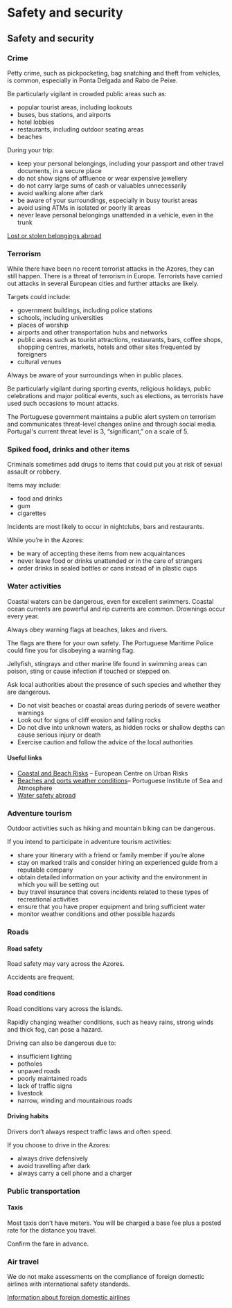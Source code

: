 # Safety and security

## Safety and security

### Crime

Petty crime, such as pickpocketing, bag snatching and theft from vehicles, is common, especially in Ponta Delgada and Rabo de Peixe.

Be particularly vigilant in crowded public areas such as:

* popular tourist areas, including lookouts
* buses, bus stations, and airports
* hotel lobbies
* restaurants, including outdoor seating areas
* beaches

During your trip:

* keep your personal belongings, including your passport and other travel documents, in a secure place
* do not show signs of affluence or wear expensive jewellery
* do not carry large sums of cash or valuables unnecessarily
* avoid walking alone after dark
* be aware of your surroundings, especially in busy tourist areas
* avoid using ATMs in isolated or poorly lit areas
* never leave personal belongings unattended in a vehicle, even in the trunk

[Lost or stolen belongings abroad](https://travel.gc.ca/assistance/emergency-info/stolen-belongings)

### Terrorism

While there have been no recent terrorist attacks in the Azores, they can still happen. There is a threat of terrorism in Europe. Terrorists have carried out attacks in several European cities and further attacks are likely.

Targets could include:

* government buildings, including police stations
* schools, including universities
* places of worship
* airports and other transportation hubs and networks
* public areas such as tourist attractions, restaurants, bars, coffee shops, shopping centres, markets, hotels and other sites frequented by foreigners
* cultural venues

Always be aware of your surroundings when in public places.

Be particularly vigilant during sporting events, religious holidays, public celebrations and major political events, such as elections, as terrorists have used such occasions to mount attacks.

The Portuguese government maintains a public alert system on terrorism and communicates threat-level changes online and through social media. Portugal's current threat level is 3, “significant,” on a scale of 5.

### Spiked food, drinks and other items

Criminals sometimes add drugs to items that could put you at risk of sexual assault or robbery.

Items may include:

* food and drinks
* gum
* cigarettes

Incidents are most likely to occur in nightclubs, bars and restaurants.

While you’re in the Azores:

* be wary of accepting these items from new acquaintances
* never leave food or drinks unattended or in the care of strangers
* order drinks in sealed bottles or cans instead of in plastic cups

### Water activities

Coastal waters can be dangerous, even for excellent swimmers. Coastal ocean currents are powerful and rip currents are common. Drownings occur every year.

Always obey warning flags at beaches, lakes and rivers.

The flags are there for your own safety. The Portuguese Maritime Police could fine you for disobeying a warning flag.

Jellyfish, stingrays and other marine life found in swimming areas can poison, sting or cause infection if touched or stepped on.

Ask local authorities about the presence of such species and whether they are dangerous.

* Do not visit beaches or coastal areas during periods of severe weather warnings
* Look out for signs of cliff erosion and falling rocks
* Do not dive into unknown waters, as hidden rocks or shallow depths can cause serious injury or death
* Exercise caution and follow the advice of the local authorities

#### Useful links

* [Coastal and Beach Risks](http://www.ceru-europa.pt/pt/downloads/Guia_FINAL_EN.pdf) – European Centre on Urban Risks
* [Beaches and ports weather conditions](https://www.ipma.pt/en/maritima/costeira/)– Portuguese Institute of Sea and Atmosphere
* [Water safety abroad](https://travel.gc.ca/travelling/health-safety/water-safety)

### Adventure tourism

Outdoor activities such as hiking and mountain biking can be dangerous.

If you intend to participate in adventure tourism activities:

* share your itinerary with a friend or family member if you’re alone
* stay on marked trails and consider hiring an experienced guide from a reputable company
* obtain detailed information on your activity and the environment in which you will be setting out
* buy travel insurance that covers incidents related to these types of recreational activities
* ensure that you have proper equipment and bring sufficient water
* monitor weather conditions and other possible hazards

### Roads

#### Road safety

Road safety may vary across the Azores.

Accidents are frequent.

#### Road conditions

Road conditions vary across the islands.

Rapidly changing weather conditions, such as heavy rains, strong winds and thick fog, can pose a hazard.

Driving can also be dangerous due to:

* insufficient lighting
* potholes
* unpaved roads
* poorly maintained roads
* lack of traffic signs
* livestock
* narrow, winding and mountainous roads

#### Driving habits

Drivers don’t always respect traffic laws and often speed.

If you choose to drive in the Azores:

* always drive defensively
* avoid travelling after dark
* always carry a cell phone and a charger

### Public transportation

#### Taxis

Most taxis don’t have meters. You will be charged a base fee plus a posted rate for the distance you travel.

Confirm the fare in advance.

### Air travel

We do not make assessments on the compliance of foreign domestic airlines with international safety standards.

[Information about foreign domestic airlines](https://travel.gc.ca/air/in-flight-safety#other)